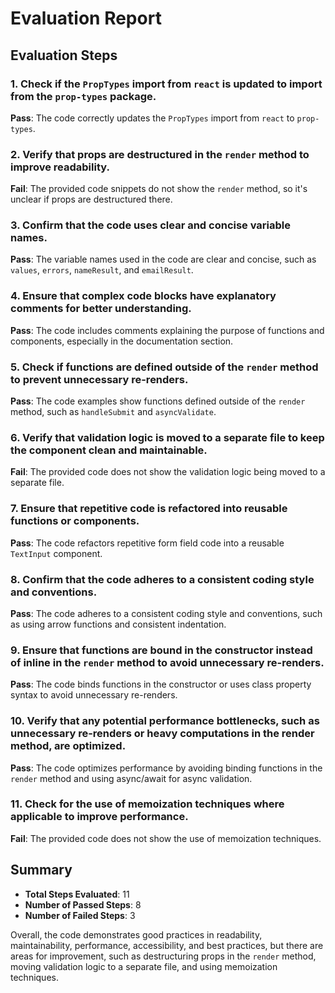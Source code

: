 # Evaluation Report

## Evaluation Steps

### 1. Check if the `PropTypes` import from `react` is updated to import from the `prop-types` package.
**Pass**: The code correctly updates the `PropTypes` import from `react` to `prop-types`.

### 2. Verify that props are destructured in the `render` method to improve readability.
**Fail**: The provided code snippets do not show the `render` method, so it's unclear if props are destructured there.

### 3. Confirm that the code uses clear and concise variable names.
**Pass**: The variable names used in the code are clear and concise, such as `values`, `errors`, `nameResult`, and `emailResult`.

### 4. Ensure that complex code blocks have explanatory comments for better understanding.
**Pass**: The code includes comments explaining the purpose of functions and components, especially in the documentation section.

### 5. Check if functions are defined outside of the `render` method to prevent unnecessary re-renders.
**Pass**: The code examples show functions defined outside of the `render` method, such as `handleSubmit` and `asyncValidate`.

### 6. Verify that validation logic is moved to a separate file to keep the component clean and maintainable.
**Fail**: The provided code does not show the validation logic being moved to a separate file.

### 7. Ensure that repetitive code is refactored into reusable functions or components.
**Pass**: The code refactors repetitive form field code into a reusable `TextInput` component.

### 8. Confirm that the code adheres to a consistent coding style and conventions.
**Pass**: The code adheres to a consistent coding style and conventions, such as using arrow functions and consistent indentation.

### 9. Ensure that functions are bound in the constructor instead of inline in the `render` method to avoid unnecessary re-renders.
**Pass**: The code binds functions in the constructor or uses class property syntax to avoid unnecessary re-renders.

### 10. Verify that any potential performance bottlenecks, such as unnecessary re-renders or heavy computations in the render method, are optimized.
**Pass**: The code optimizes performance by avoiding binding functions in the `render` method and using async/await for async validation.

### 11. Check for the use of memoization techniques where applicable to improve performance.
**Fail**: The provided code does not show the use of memoization techniques.

## Summary

- **Total Steps Evaluated**: 11
- **Number of Passed Steps**: 8
- **Number of Failed Steps**: 3

Overall, the code demonstrates good practices in readability, maintainability, performance, accessibility, and best practices, but there are areas for improvement, such as destructuring props in the `render` method, moving validation logic to a separate file, and using memoization techniques.